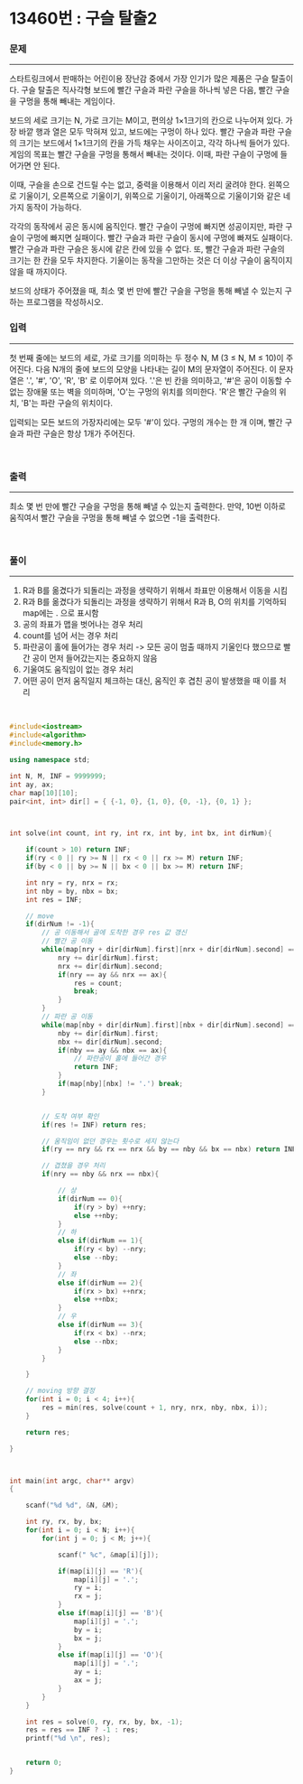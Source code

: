 13460번 : 구슬 탈출2
=============

### 문제
***
스타트링크에서 판매하는 어린이용 장난감 중에서 가장 인기가 많은 제품은 구슬 탈출이다. 구슬 탈출은 직사각형 보드에 빨간 구슬과 파란 구슬을 하나씩 넣은 다음, 빨간 구슬을 구멍을 통해 빼내는 게임이다.

보드의 세로 크기는 N, 가로 크기는 M이고, 편의상 1×1크기의 칸으로 나누어져 있다. 가장 바깥 행과 열은 모두 막혀져 있고, 보드에는 구멍이 하나 있다. 빨간 구슬과 파란 구슬의 크기는 보드에서 1×1크기의 칸을 가득 채우는 사이즈이고, 각각 하나씩 들어가 있다. 게임의 목표는 빨간 구슬을 구멍을 통해서 빼내는 것이다. 이때, 파란 구슬이 구멍에 들어가면 안 된다.

이때, 구슬을 손으로 건드릴 수는 없고, 중력을 이용해서 이리 저리 굴려야 한다. 왼쪽으로 기울이기, 오른쪽으로 기울이기, 위쪽으로 기울이기, 아래쪽으로 기울이기와 같은 네 가지 동작이 가능하다.

각각의 동작에서 공은 동시에 움직인다. 빨간 구슬이 구멍에 빠지면 성공이지만, 파란 구슬이 구멍에 빠지면 실패이다. 빨간 구슬과 파란 구슬이 동시에 구멍에 빠져도 실패이다. 빨간 구슬과 파란 구슬은 동시에 같은 칸에 있을 수 없다. 또, 빨간 구슬과 파란 구슬의 크기는 한 칸을 모두 차지한다. 기울이는 동작을 그만하는 것은 더 이상 구슬이 움직이지 않을 때 까지이다.

보드의 상태가 주어졌을 때, 최소 몇 번 만에 빨간 구슬을 구멍을 통해 빼낼 수 있는지 구하는 프로그램을 작성하시오.
<br>

### 입력
***

첫 번째 줄에는 보드의 세로, 가로 크기를 의미하는 두 정수 N, M (3 ≤ N, M ≤ 10)이 주어진다. 다음 N개의 줄에 보드의 모양을 나타내는 길이 M의 문자열이 주어진다. 이 문자열은 '.', '#', 'O', 'R', 'B' 로 이루어져 있다. '.'은 빈 칸을 의미하고, '#'은 공이 이동할 수 없는 장애물 또는 벽을 의미하며, 'O'는 구멍의 위치를 의미한다. 'R'은 빨간 구슬의 위치, 'B'는 파란 구슬의 위치이다.

입력되는 모든 보드의 가장자리에는 모두 '#'이 있다. 구멍의 개수는 한 개 이며, 빨간 구슬과 파란 구슬은 항상 1개가 주어진다.

<br>

### 출력
***

최소 몇 번 만에 빨간 구슬을 구멍을 통해 빼낼 수 있는지 출력한다. 만약, 10번 이하로 움직여서 빨간 구슬을 구멍을 통해 빼낼 수 없으면 -1을 출력한다.

<br>

### 풀이
***

1) R과 B를 옮겼다가 되돌리는 과정을 생략하기 위해서 좌표만 이용해서 이동을 시킴
2) R과 B를 옮겼다가 되돌리는 과정을 생략하기 위해서 R과 B, O의 위치를 기억하되 map에는 . 으로 표시함
3) 공의 좌표가 맵을 벗어나는 경우 처리
4) count를 넘어 서는 경우 처리
5) 파란공이 홀에 들어가는 경우 처리 -> 모든 공이 멈출 때까지 기울인다 했으므로 빨간 공이 먼저 들어갔는지는 중요하지 않음
6) 기울여도 움직임이 없는 경우 처리
7) 어떤 공이 먼저 움직일지 체크하는 대신, 움직인 후 겹친 공이 발생했을 때 이를 처리

<br>

```c++
#include<iostream>
#include<algorithm>
#include<memory.h>

using namespace std;

int N, M, INF = 9999999;
int ay, ax;
char map[10][10];
pair<int, int> dir[] = { {-1, 0}, {1, 0}, {0, -1}, {0, 1} };



int solve(int count, int ry, int rx, int by, int bx, int dirNum){

	if(count > 10) return INF;
	if(ry < 0 || ry >= N || rx < 0 || rx >= M) return INF;
	if(by < 0 || by >= N || bx < 0 || bx >= M) return INF;

	int nry = ry, nrx = rx;
	int nby = by, nbx = bx;
	int res = INF;

	// move
	if(dirNum != -1){
		// 공 이동해서 골에 도착한 경우 res 값 갱신
		// 빨간 공 이동
		while(map[nry + dir[dirNum].first][nrx + dir[dirNum].second] == '.'){
			nry += dir[dirNum].first;
			nrx += dir[dirNum].second;
			if(nry == ay && nrx == ax){
				res = count;
				break;
			}
		}
		// 파란 공 이동
		while(map[nby + dir[dirNum].first][nbx + dir[dirNum].second] == '.'){
			nby += dir[dirNum].first;
			nbx += dir[dirNum].second;
			if(nby == ay && nbx == ax){
				// 파란공이 홀에 들어간 경우
				return INF;
			}
			if(map[nby][nbx] != '.') break;
		}		


		// 도착 여부 확인
		if(res != INF) return res;

		// 움직임이 없던 경우는 횟수로 세지 않는다
		if(ry == nry && rx == nrx && by == nby && bx == nbx) return INF;

		// 겹쳤을 경우 처리
		if(nry == nby && nrx == nbx){

			// 상
			if(dirNum == 0){
				if(ry > by) ++nry;
				else ++nby;
			}
			// 하
			else if(dirNum == 1){
				if(ry < by) --nry;
				else --nby;
			}
			// 좌
			else if(dirNum == 2){
				if(rx > bx) ++nrx;
				else ++nbx;
			}
			// 우
			else if(dirNum == 3){
				if(rx < bx) --nrx;
				else --nbx;
			}
		}

	}

	// moving 방향 결정
	for(int i = 0; i < 4; i++){
		res = min(res, solve(count + 1, nry, nrx, nby, nbx, i));
	}

	return res;

}



int main(int argc, char** argv)
{

	scanf("%d %d", &N, &M);

	int ry, rx, by, bx;
	for(int i = 0; i < N; i++){
		for(int j = 0; j < M; j++){

			scanf(" %c", &map[i][j]);

			if(map[i][j] == 'R'){
				map[i][j] = '.';
				ry = i;
				rx = j;
			}
			else if(map[i][j] == 'B'){
				map[i][j] = '.';
				by = i;
				bx = j;
			}
			else if(map[i][j] == 'O'){
				map[i][j] = '.';
				ay = i;
				ax = j;
			}
		}
	}

	int res = solve(0, ry, rx, by, bx, -1);
	res = res == INF ? -1 : res;
	printf("%d \n", res);


	return 0;
}
```
